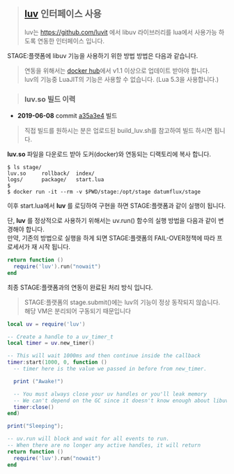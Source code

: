 > ## [luv](https://github.com/luvit/luv) 인터페이스 사용
> luv는 https://github.com/luvit 에서 libuv 라이브러리를 lua에서 사용가능 하도록 연동한 인터페이스 입니다.

STAGE:플랫폼에 libuv 기능을 사용하기 위한 방법 방법은 다음과 같습니다.

> 연동을 위해서는 [docker hub](https://hub.docker.com/r/datumflux/stage)에서 v1.1 이상으로 업데이트 받아야 합니다.<br>
> luv의 기능중 LuaJIT의 기능은 사용할 수 없습니다. (Lua 5.3을 사용합니다.)

> ### luv.so 빌드 이력  
  - **2019-06-08** commit [a35a3e4](https://github.com/luvit/luv/commit/a35a3e4453dc5c1bd74480c6c0738ee79f0a6a82) 빌드

  > 직접 빌드를 원하시는 분은 업로드된 build_luv.sh를 참고하여 빌드 하시면 됩니다.
  
**luv.so** 파일을 다운로드 받아 도커(docker)와 연동되는 디랙토리에 복사 합니다.

```console
$ ls stage/
luv.so     rollback/  index/
logs/      package/   start.lua
$
$ docker run -it --rm -v $PWD/stage:/opt/stage datumflux/stage
```

이후 start.lua에서 **luv** 를 로딩하여 구현을 하면 STAGE:플랫폼과 같이 실행이 됩니다.

단, **luv** 를 정상적으로 사용하기 위해서는 uv.run() 함수의 실행 방법을 다음과 같이 변경해야 합니다.<br>
만약, 기존의 방법으로 실행을 하게 되면 STAGE:플랫폼의 FAIL-OVER정책에 따라 프로세서가 재 시작 됩니다.

```lua
return function ()
  require('luv').run("nowait")
end
```

최종 STAGE:플랫폼과의 연동이 완료된 처리 방식 입니다.
> STAGE:플랫폼의 stage.submit()에는 luv의 기능이 정상 동작되지 않습니다. 해당 VM은 분리되어 구동되기 때문입니다 

```lua
local uv = require('luv')

-- Create a handle to a uv_timer_t
local timer = uv.new_timer()

-- This will wait 1000ms and then continue inside the callback
timer:start(1000, 0, function ()
  -- timer here is the value we passed in before from new_timer.

  print ("Awake!")

  -- You must always close your uv handles or you'll leak memory
  -- We can't depend on the GC since it doesn't know enough about libuv.
  timer:close()
end)

print("Sleeping");

-- uv.run will block and wait for all events to run.
-- When there are no longer any active handles, it will return
return function ()
  require('luv').run("nowait")
end
```
